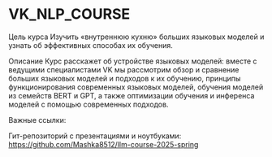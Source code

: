 # VK_NLP_COURSE
Цель курса
Изучить «внутреннюю кухню» больших языковых моделей и узнать об эффективных способах их обучения.

Описание
Курс расскажет об устройстве языковых моделей: вместе с ведущими специалистами VK мы рассмотрим обзор и сравнение больших языковых моделей и подходов к их обучению, принципы функционирования современных языковых моделей, обучения моделей из семейств BERT и GPT, а также оптимизации обучения и инференса моделей с помощью современных подходов. 

Важные ссылки:

Гит-репозиторий с презентациями и ноутбуками:
https://github.com/Mashka8512/llm-course-2025-spring
